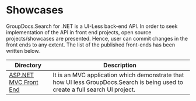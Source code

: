 # Showcases

GroupDocs.Search for .NET is a UI-Less back-end API. In order to seek implementation of the API in front end projects, open source projects/showcases are presented. Hence, user can commit changes in the front ends to any extent. The list of the published front-ends has been written below. 


Directory | Description
--------- | -----------
[ASP.NET MVC Front End](https://github.com/groupdocs-search/GroupDocs.Search-for-.NET/tree/master/Showcases/GroupDocs.Search-UI)  | It is an MVC application which demonstrate that how UI less GroupDocs.Search is being used to create a full search UI project. 

